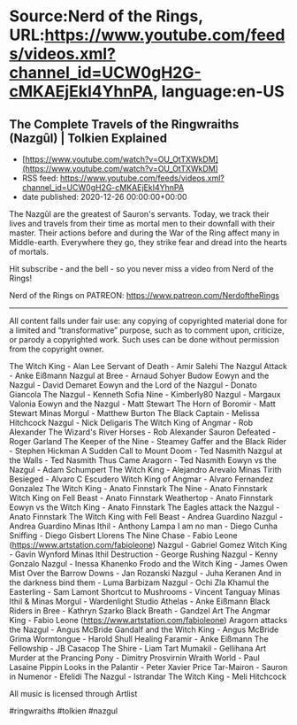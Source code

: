 # Source:Nerd of the Rings, URL:https://www.youtube.com/feeds/videos.xml?channel_id=UCW0gH2G-cMKAEjEkI4YhnPA, language:en-US

## The Complete Travels of the Ringwraiths (Nazgûl) | Tolkien Explained
 - [https://www.youtube.com/watch?v=OU_OtTXWkDM](https://www.youtube.com/watch?v=OU_OtTXWkDM)
 - RSS feed: https://www.youtube.com/feeds/videos.xml?channel_id=UCW0gH2G-cMKAEjEkI4YhnPA
 - date published: 2020-12-26 00:00:00+00:00

The Nazgûl are the greatest of Sauron's servants.  Today, we track their lives and travels from their time as mortal men to their downfall with their master.  Their actions before and during the War of the Ring affect many in Middle-earth.  Everywhere they go, they strike fear and dread into the hearts of mortals.

Hit subscribe - and the bell - so you never miss a video from Nerd of the Rings!  

Nerd of the Rings on PATREON: https://www.patreon.com/NerdoftheRings


-------------- 
All content falls under fair use: any copying of copyrighted material done for a limited and “transformative” purpose, such as to comment upon, criticize, or parody a copyrighted work. Such uses can be done without permission from the copyright owner. 

The Witch King - Alan Lee
Servant of Death - Amir Salehi
The Nazgul Attack - Anke Eißmann
Nazgul at Bree - Arnaud Sohyer Budow
Eowyn and the Nazgul - David Demaret
Eowyn and the Lord of the Nazgul - Donato Giancola
The Nazgul - Kenneth Sofia
Nine - Kimberly80
Nazgul - Margaux Valonia
Eowyn and the Nazgul - Matt Stewart
The Horn of Boromir - Matt Stewart
Minas Morgul - Matthew Burton
The Black Captain - Melissa Hitchcock
Nazgul - Nick Deligaris
The Witch King of Angmar - Rob Alexander
The Wizard's River Horses - Rob Alexander
Sauron Defeated - Roger Garland
The Keeper of the Nine - Steamey
Gaffer and the Black Rider - Stephen Hickman
A Sudden Call to Mount Doom - Ted Nasmith
Nazgul at the Walls - Ted Nasmith
Thus Came Aragorn - Ted Nasmith
Eowyn vs the Nazgul - Adam Schumpert
The Witch King - Alejandro Arevalo
Minas Tirith Besieged - Alvaro C Escudero
Witch King of Angmar - Alvaro Fernandez Gonzalez
The Witch King - Anato Finnstark
The Nine - Anato Finnstark
Witch King on Fell Beast - Anato Finnstark
Weathertop - Anato Finnstark
Eowyn vs the Witch King - Anato Finnstark
The Eagles attack the Nazgul - Anato Finnstark
The Witch King with Fell Beast - Andrea Guardino
Nazgul - Andrea Guardino
Minas Ithil - Anthony Lampa
I am no man - Diego Cunha
Sniffing - Diego Gisbert Llorens
The Nine Chase - Fabio Leone (https://www.artstation.com/fabioleone)
Nazgul - Gabriel Gomez
Witch King - Gavin Wynford
Minas Ithil Destruction - George Rushing
Nazgul - Kenny Gonzalo
Nazgul - Inessa Khanenko
Frodo and the Witch King - James Owen
Mist Over the Barrow Downs - Jan Rozanski
Nazgul - Juha Keranen
And in the darkness bind them - Luma Barbizam
Nazgul - Ochi Zla
Khamul the Easterling - Sam Lamont
Shortcut to Mushrooms - Vincent Tanguay
Minas Ithil & Minas Morgul - Wardenlight Studio
Athelas - Anke Eißmann
Black Riders in Bree - Kathryn Szarko
Black Breath - Gandzel Art
The Angmar King - Fabio Leone (https://www.artstation.com/fabioleone)
Aragorn attacks the Nazgul - Angus McBride
Gandalf and the Witch King - Angus McBride
Grima Wormtongue - Harold Shull
Healing Faramir - Anke Eißmann
The Fellowship - JB Casacop
The Shire - Liam Tart
Mumakil - Gellihana Art
Murder at the Prancing Pony - Dimitry Prosvirnin
Wraith World - Paul Lasaine
Pippin Looks in the Palantir - Peter Xavier Price
Tar-Mairon - Sauron in Numenor - Efelidi
The Nazgul - Istrandar
The Witch King - Meli Hitchcock

All music is licensed through Artlist

#ringwraiths #tolkien #nazgul

